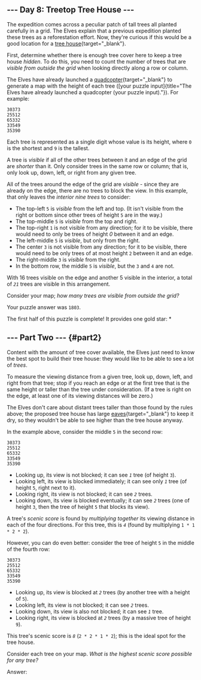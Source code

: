 
## \-\-- Day 8: Treetop Tree House \-\--

The expedition comes across a peculiar patch of tall trees all planted
carefully in a grid. The Elves explain that a previous expedition
planted these trees as a reforestation effort. Now, they\'re curious if
this would be a good location for a [tree
house](https://en.wikipedia.org/wiki/Tree_house){target="_blank"}.

First, determine whether there is enough tree cover here to keep a tree
house *hidden*. To do this, you need to count the number of trees that
are *visible from outside the grid* when looking directly along a row or
column.

The Elves have already launched a
[quadcopter](https://en.wikipedia.org/wiki/Quadcopter){target="_blank"}
to generate a map with the height of each tree ([your puzzle
input]{title="The Elves have already launched a quadcopter (your puzzle input)."}).
For example:

    30373
    25512
    65332
    33549
    35390

Each tree is represented as a single digit whose value is its height,
where `0` is the shortest and `9` is the tallest.

A tree is *visible* if all of the other trees between it and an edge of
the grid are *shorter* than it. Only consider trees in the same row or
column; that is, only look up, down, left, or right from any given tree.

All of the trees around the edge of the grid are *visible* - since they
are already on the edge, there are no trees to block the view. In this
example, that only leaves the *interior nine trees* to consider:

-   The top-left `5` is *visible* from the left and top. (It isn\'t
    visible from the right or bottom since other trees of height `5` are
    in the way.)
-   The top-middle `5` is *visible* from the top and right.
-   The top-right `1` is not visible from any direction; for it to be
    visible, there would need to only be trees of height *0* between it
    and an edge.
-   The left-middle `5` is *visible*, but only from the right.
-   The center `3` is not visible from any direction; for it to be
    visible, there would need to be only trees of at most height `2`
    between it and an edge.
-   The right-middle `3` is *visible* from the right.
-   In the bottom row, the middle `5` is *visible*, but the `3` and `4`
    are not.

With 16 trees visible on the edge and another 5 visible in the interior,
a total of *`21`* trees are visible in this arrangement.

Consider your map; *how many trees are visible from outside the grid?*

Your puzzle answer was `1803`.

The first half of this puzzle is complete! It provides one gold star: \*

## \-\-- Part Two \-\-- {#part2}

Content with the amount of tree cover available, the Elves just need to
know the best spot to build their tree house: they would like to be able
to see a lot of *trees*.

To measure the viewing distance from a given tree, look up, down, left,
and right from that tree; stop if you reach an edge or at the first tree
that is the same height or taller than the tree under consideration. (If
a tree is right on the edge, at least one of its viewing distances will
be zero.)

The Elves don\'t care about distant trees taller than those found by the
rules above; the proposed tree house has large
[eaves](https://en.wikipedia.org/wiki/Eaves){target="_blank"} to keep it
dry, so they wouldn\'t be able to see higher than the tree house anyway.

In the example above, consider the middle `5` in the second row:

    30373
    25512
    65332
    33549
    35390

-   Looking up, its view is not blocked; it can see *`1`* tree (of
    height `3`).
-   Looking left, its view is blocked immediately; it can see only *`1`*
    tree (of height `5`, right next to it).
-   Looking right, its view is not blocked; it can see *`2`* trees.
-   Looking down, its view is blocked eventually; it can see *`2`* trees
    (one of height `3`, then the tree of height `5` that blocks its
    view).

A tree\'s *scenic score* is found by *multiplying together* its viewing
distance in each of the four directions. For this tree, this is *`4`*
(found by multiplying `1 * 1 * 2 * 2`).

However, you can do even better: consider the tree of height `5` in the
middle of the fourth row:

    30373
    25512
    65332
    33549
    35390

-   Looking up, its view is blocked at *`2`* trees (by another tree with
    a height of `5`).
-   Looking left, its view is not blocked; it can see *`2`* trees.
-   Looking down, its view is also not blocked; it can see *`1`* tree.
-   Looking right, its view is blocked at *`2`* trees (by a massive tree
    of height `9`).

This tree\'s scenic score is *`8`* (`2 * 2 * 1 * 2`); this is the ideal
spot for the tree house.

Consider each tree on your map. *What is the highest scenic score
possible for any tree?*

Answer:

